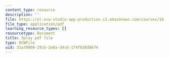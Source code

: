 ```yaml
---
content_type: resource
description: ''
file: https://ol-ocw-studio-app-production.s3.amazonaws.com/courses/16-687-private-pilot-ground-school-january-iap-2019/31a7890829cb2e8ad4c6174f038d8674_6oZL2c3tgps.pdf
file_type: application/pdf
learning_resource_types: []
resourcetype: Document
title: 3play pdf file
type: OCWFile
uid: 31a78908-29cb-2e8a-d4c6-174f038d8674
---
```


